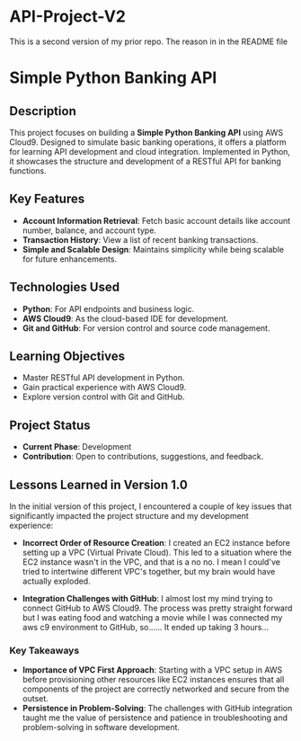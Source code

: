 # API-Project-V2
This is a second version of my prior repo. The reason in in the README file

# Simple Python Banking API

## Description
This project focuses on building a **Simple Python Banking API** using AWS Cloud9. Designed to simulate basic banking operations, it offers a platform for learning API development and cloud integration. Implemented in Python, it showcases the structure and development of a RESTful API for banking functions.

## Key Features
- **Account Information Retrieval**: Fetch basic account details like account number, balance, and account type.
- **Transaction History**: View a list of recent banking transactions.
- **Simple and Scalable Design**: Maintains simplicity while being scalable for future enhancements.

## Technologies Used
- **Python**: For API endpoints and business logic.
- **AWS Cloud9**: As the cloud-based IDE for development.
- **Git and GitHub**: For version control and source code management.

## Learning Objectives
- Master RESTful API development in Python.
- Gain practical experience with AWS Cloud9.
- Explore version control with Git and GitHub.

## Project Status
- **Current Phase**: Development
- **Contribution**: Open to contributions, suggestions, and feedback.

## Lessons Learned in Version 1.0
In the initial version of this project, I encountered a couple of key issues that significantly impacted the project structure and my development experience:

- **Incorrect Order of Resource Creation**: I created an EC2 instance before setting up a VPC (Virtual Private Cloud). This led to a situation where the EC2 instance wasn't in the VPC, and that is a no no. I mean I could've tried to intertwine different VPC's together, but my brain would have actually exploded.

- **Integration Challenges with GitHub**: I almost lost my mind trying to connect GitHub to AWS Cloud9. The process was pretty straight forward but I was eating food and watching a movie while I was connected my aws c9 environment to GitHub, so...... It ended up taking 3 hours...

### Key Takeaways
- **Importance of VPC First Approach**: Starting with a VPC setup in AWS before provisioning other resources like EC2 instances ensures that all components of the project are correctly networked and secure from the outset.
- **Persistence in Problem-Solving**: The challenges with GitHub integration taught me the value of persistence and patience in troubleshooting and problem-solving in software development.
